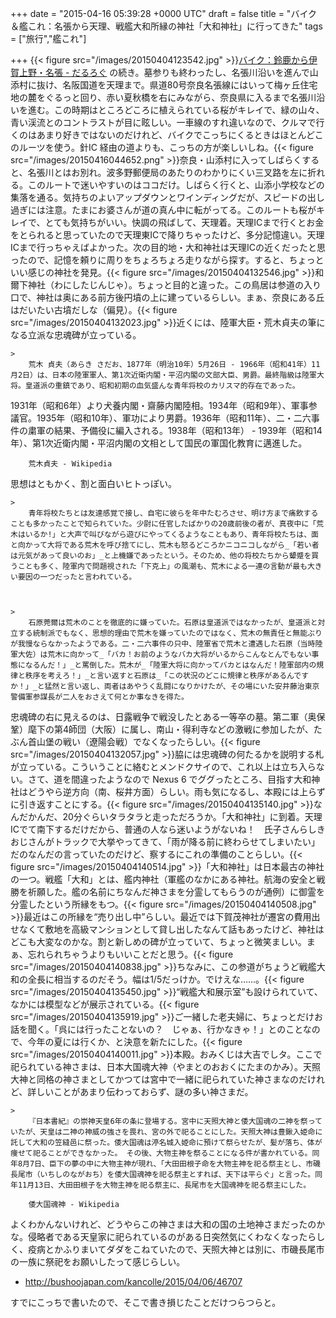 
+++
date = "2015-04-16 05:39:28 +0000 UTC"
draft = false
title = "バイク＆艦これ：名張から天理、戦艦大和所縁の神社「大和神社」に行ってきた"
tags = ["旅行","艦これ"]

+++
{{< figure src="/images/20150404123542.jpg"  >}}<a href="https://blog.daruyanagi.jp/entry/2015/04/10/031139">バイク：鈴鹿から伊賀上野・名張 - だるろぐ</a> の続き。墓参りも終わったし、名張川沿いを進んで山添村に抜け、名阪国道を天理まで。県道80号奈良名張線にはいって梅ヶ丘住宅地の麓をぐるっと回り、赤い夏秋橋を右にみながら、奈良県に入るまで名張川沿いを進む。この時期はところどころに植えられている桜がキレイで、緑の山々、青い渓流とのコントラストが目に眩しい。一車線のすれ違いなので、クルマで行くのはあまり好きではないのだけれど、バイクでこっちにくるときはほとんどこのルーツを使う。針IC 経由の道よりも、こっちの方が楽しいしね。{{< figure src="/images/20150416044652.png"  >}}奈良・山添村に入ってしばらくすると、名張川とはお別れ。波多野郵便局のあたりのわかりにくい三叉路を左に折れる。このルートで迷いやすいのはココだけ。しばらく行くと、山添小学校などの集落を通る。気持ちのよいアップダウンとワインディングだが、スピードの出し過ぎには注意。たまにお婆さんが道の真ん中に転がってる。このルートも桜がキレイで、とても気持ちがいい。快調の飛ばして、天理着。天理ICまで行くとお金をとられると思っていたので天理東ICで降りちゃったけど、多分記憶違い。天理ICまで行っちゃえばよかった。次の目的地・大和神社は天理ICの近くだったと思ったので、記憶を頼りに周りをちょろちょろ走りながら探す。すると、ちょっといい感じの神社を発見。{{< figure src="/images/20150404132546.jpg"  >}}和爾下神社（わにしたじんじゃ）。ちょっと目的と違った。この鳥居は参道の入り口で、神社は奥にある前方後円墳の上に建っているらしい。まぁ、奈良にある丘はだいたい古墳だしな（偏見）。{{< figure src="/images/20150404132023.jpg"  >}}近くには、陸軍大臣・荒木貞夫の筆になる立派な忠魂碑が立っている。

    >
        荒木 貞夫（あらき さだお、1877年（明治10年）5月26日 - 1966年（昭和41年）11月2日）は、日本の陸軍軍人、第1次近衛内閣・平沼内閣の文部大臣、男爵。最終階級は陸軍大将。皇道派の重鎮であり、昭和初期の血気盛んな青年将校のカリスマ的存在であった。
1931年（昭和6年）より犬養内閣・齋藤内閣陸相。1934年（昭和9年）、軍事参議官。1935年（昭和10年）、軍功により男爵。1936年（昭和11年）、二・二六事件の粛軍の結果、予備役に編入される。1938年（昭和13年） - 1939年（昭和14年）、第1次近衛内閣・平沼内閣の文相として国民の軍国化教育に邁進した。

        荒木貞夫 - Wikipedia
    
思想はともかく、割と面白いヒトっぽい。

    >
        青年将校たちとは友達感覚で接し、自宅に彼らを年中たむろさせ、明け方まで痛飲することも多かったことで知られていた。少尉に任官したばかりの20歳前後の者が、真夜中に「荒木はいるか!」と大声で叫びながら遊びにやってくるようなこともあり、青年将校たちは、面と向かって大将である荒木を呼び捨てにし、荒木も怒るどころかニコニコしながら_「若い者は元気があって良いのお」_と上機嫌であったという。そのため、他の将校たちから顰蹙を買うことも多く、陸軍内で問題視された「下克上」の風潮も、荒木による一連の言動が最も大きい要因の一つだったと言われている。

    

    >
        石原莞爾は荒木のことを徹底的に嫌っていた。石原は皇道派ではなかったが、皇道派と対立する統制派でもなく、思想的理由で荒木を嫌っていたのではなく、荒木の無責任と無能ぶりが我慢ならなかったようである。二・二六事件の只中、陸軍省で荒木と遭遇した石原（当時陸軍大佐）は荒木に向かって_「バカ！お前のようなバカ大将がいるからこんなとんでもない事態になるんだ！」_と罵倒した。荒木が_「陸軍大将に向かってバカとはなんだ！陸軍部内の規律と秩序を考えろ！」_と言い返すと石原は_「この状況のどこに規律と秩序があるんですか！」_と猛然と言い返し、両者はあやうく乱闘になりかけたが、その場にいた安井藤治東京警備軍参謀長が二人をおさえて何とか事なきを得た。

    
忠魂碑の右に見えるのは、日露戦争で戦没したとある一等卒の墓。第二軍（奥保鞏）麾下の第4師団（大阪）に属し、南山・得利寺などの激戦に参加したが、たぶん首山堡の戦い（遼陽会戦）でなくなったらしい。{{< figure src="/images/20150404132057.jpg"  >}}脇には忠魂碑の何たるかを説明する札が立っている。こういうことに絡むとメンドクサイので、これ以上は立ち入らない。さて、道を間違ったようなので Nexus 6 でググったところ、目指す大和神社はどうやら逆方向（南、桜井方面）らしい。雨も気になるし、本殿には上らずに引き返すことにする。{{< figure src="/images/20150404135140.jpg"  >}}なんだかんだ、20分ぐらいタラタラと走っただろうか。「大和神社」に到着。天理ICでて南下するだけだから、普通の人なら迷いようがないね！　氏子さんらしきおじさんがトラックで大挙やってきて、「雨が降る前に終わらせてしまいたい」だのなんだの言っていたのだけど、察するにこれの準備のことらしい。{{< figure src="/images/20150404140514.jpg"  >}}「大和神社」は日本最古の神社の一つ。戦艦「大和」とは、艦内神社（軍艦のなかにある神社。航海の安全と戦勝を祈願した。艦の名前にちなんだ神さまを分霊してもらうのが通例）に御霊を分霊したという所縁をもつ。{{< figure src="/images/20150404140508.jpg"  >}}最近はこの所縁を“売り出し中”らしい。最近では下賀茂神社が遷宮の費用出せなくて敷地を高級マンションとして貸し出したなんて話もあったけど、神社はどこも大変なのかな。割と新しめの碑が立っていて、ちょっと微笑ましい。まぁ、忘れられちゃうよりもいいことだと思う。{{< figure src="/images/20150404140838.jpg"  >}}ちなみに、この参道がちょうど戦艦大和の全長に相当するのだそう。幅は1/5だっけか。でけえな……。{{< figure src="/images/20150404135450.jpg"  >}}“戦艦大和展示室”も設けられていて、なかには模型などが展示されている。{{< figure src="/images/20150404135919.jpg"  >}}ご一緒した老夫婦に、ちょっとだけお話を聞く。「呉には行ったことないの？　じゃぁ、行かなきゃ！」とのことなので、今年の夏には行くか、と決意を新たにした。{{< figure src="/images/20150404140011.jpg"  >}}本殿。おみくじは大吉でしタ。ここで祀られている神さまは、日本大国魂大神（やまとのおおくにたまのかみ）。天照大神と同格の神さまとしてかつては宮中で一緒に祀られていた神さまなのだけれど、詳しいことがあまり伝わっておらず、謎の多い神さまだ。

    >
        『日本書紀』の崇神天皇6年の条に登場する。宮中に天照大神と倭大国魂の二神を祭っていたが、天皇は二神の神威の強さを畏れ、宮の外で祀ることにした。天照大神は豊鍬入姫命に託して大和の笠縫邑に祭った。倭大国魂は渟名城入姫命に預けて祭らせたが、髪が落ち、体が痩せて祀ることができなかった。 その後、大物主神を祭ることになる件が書かれている。同年8月7日、臣下の夢の中に大物主神が現れ、「大田田根子命を大物主神を祀る祭主とし、市磯長尾市（いちしのながおち）を倭大国魂神を祀る祭主とすれば、天下は平らぐ」と言った。同年11月13日、大田田根子を大物主神を祀る祭主に、長尾市を大国魂神を祀る祭主にした。

        倭大国魂神 - Wikipedia
    
よくわかんないけれど、どうやらこの神さまは大和の国の土地神さまだったのかな。侵略者である天皇家に祀られているのがある日突然気にくわなくなったらしく、疫病とかふりまいてダダをこねていたので、天照大神とは別に、市磯長尾市の一族に祭祀をお願いしたって感じらしい。

<ul>
<li><a href="http://bushoojapan.com/kancolle/2015/04/06/46707">http://bushoojapan.com/kancolle/2015/04/06/46707</a></li>
</ul>すでにこっちで書いたので、そこで書き損じたことだけつらつらと。


